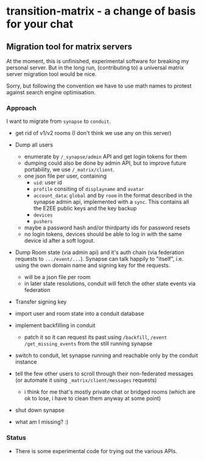 # transition-matrix - a change of basis for your chat
## Migration tool for matrix servers

At the moment, this is unfinished, experimental software for breaking my personal server.
But in the long run, (contributing to) a universal matrix server migration tool would be nice.

Sorry, but following the convention we have to use math names to protest against search engine optimisation.

### Approach
I want to migrate from `synapse` to `conduit`.

- get rid of v1/v2 rooms (I don't think we use any on this server)

- Dump all users
  - enumerate by `/_synapse/admin` API and get login tokens for them
  - dumping could also be done by admin API, but to improve future portability, we use `/_matrix/client`.
  - one json file per user, containing
    - `uid`: user id
    - `profile` consiting of  `displayname` and `avatar`
    - `account_data`: `global` and by `room` in the format described in the synapse admin api, implemented with a `sync`. This contains all the E2EE public keys and the key backup
    - `devices`
    - `pushers`
  - maybe a password hash and/or thirdparty ids for password resets
  - no login tokens, devices should be able to log in with the same device id after a soft logout.

- Dump Room state (via admin api) and it's auth chain (via federation requests to `.../event/...`). Synapse can talk happily to "itself", i.e. using the own domain name and signing key for the requests.
  - will be a json file per room
  - in later state resolutions, conduit will fetch the other state events via federation
- Transfer signing key

- import user and room state into a conduit database
- implement backfilling in conduit
  - patch it so it can request its past using `/backfill`, `/event` `/get_missing_events` from the still running synapse

- switch to conduit, let synapse running and reachable only by the conduit instance

- tell the few other users to scroll through their non-federated messages (or automate it using `_matrix/client/messages` requests)
  - i think for me that's mostly private chat or bridged rooms (which are ok to lose, i have to clean them anyway at some point)

- shut down synapse

- what am I missing? :)

### Status
 - There is some experimental code for trying out the various APIs.
